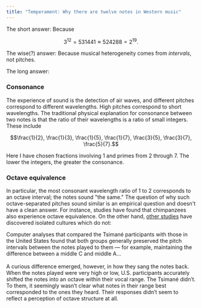 ```yaml
---
title: "Temperament: Why there are twelve notes in Western music"
---
```


The short answer: Because

$$3^{12} = 531441 \approx 524288 = 2^{19}.$$

The wise(?) answer: Because musical heterogeneity comes from _intervals_, not pitches.

The long answer:

### Consonance

The experience of sound is the detection of air waves, and different pitches correspond to different wavelengths. High pitches correspond to short wavelengths. The traditional physical explanation for consonance between two notes is that the ratio of their wavelengths is a ratio of small integers. These include

$$\frac{1}{2}, \frac{1}{3}, \frac{1}{5}, \frac{1}{7}, \frac{3}{5}, \frac{3}{7}, \frac{5}{7}.$$

Here I have chosen fractions involving 1 and primes from 2 through 7. The lower the integers, the greater the consonance. 

### Octave equivalence

In particular, the most consonant wavelength ratio of 1 to 2 corresponds to an octave interval; the notes sound "the same." The question of why such octave-separated pitches sound similar is an empirical question and doesn't have a clean answer. For instance, studies have found that chimpanzees also experience octave equivalence. On the other hand, [other studies](https://www.quantamagazine.org/perceptions-of-musical-octaves-are-learned-not-wired-in-the-brain-20191030/) have discovered isolated cultures which do not:

<div class="media">
  Computer analyses that compared the Tsimané participants with those in the United States found that both groups generally preserved the pitch intervals between the notes played to them — for example, maintaining the difference between a middle C and middle A...
<br><br>
A curious difference emerged, however, in how they sang the notes back. When the notes played were very high or low, U.S. participants accurately shifted the notes into an octave within their vocal range. The Tsimané didn’t. To them, it seemingly wasn’t clear what notes in their range best corresponded to the ones they heard. Their responses didn’t seem to reflect a perception of octave structure at all.
</div>
